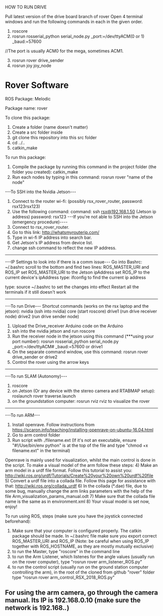 HOW TO RUN DRIVE  

Pull latest version of the drive board branch of rover
Open 4 terminal windows and run the following commands in each in the given order.

1. roscore
2. rosrun rosserial_python serial_node.py _port:=/dev/ttyACM(0 or 1) _baud:=57600

  //The port is usually ACM0 for the mega, sometimes ACM1.

3. rosrun rover drive_sender
4. rosrun joy joy_node

# Rover Software
ROS Package: Melodic

Package name: rover

To clone this package:

1) Create a folder (name doesn't matter)
2) Create a src folder inside
3) git clone this repository into this src folder
4) cd ../..
5) catkin_make

To run this package:

1) Compile the package by running this command in the project folder (the folder you created):
  catkin_make
2) Run each nodes by typing in this command:
  rosrun rover "name of the node"
  
---To SSH into the Nvidia Jetson---
1. Connect to the router wi-fi: (possibly rsx_rover_router, password: rsx123rsx123)
2. Use the following command:
   command: ssh rsx@192.168.1.50 (Jetson ip address)
   password: rsx123
---If you're not able to SSH into the Jetson (emergency procedure)----
1. Connect to rsx_rover_router.
2. Go to this link: http://whatsmyrouterip.com/
3. Type in wi-fi IP address into search bar.
4. Get Jetson's IP address from device list.
5. change ssh command to reflect the new IP address.
---
---IP Settings to look into if there is a comm issue---
Go into Bashrc: ~/.bashrc
scroll to the bottom and find two lines: ROS_MASTER_URI and ROS_IP
set ROS_MASTER_URI to the Jetson ipAddress
set ROS_IP to the current device's ipAddress
type: ifconfig to find the current ip address

type: source ~/.bashrc to set the changes into effect
Restart all the terminals if it still doesn't work

---
---To run Drive---
Shortcut commands (works on the rsx laptop and the jetson): 
nvidia (ssh into nvidia)
core (start roscore)
drive1 (run drive receiver node)
drive2 (run drive sender node)

1) Upload the Drive_receiver Arduino code on the Arduino
2) ssh into the nvidia jetson and run roscore
4) Run the receiver node in the jetson using this command (***using your port number): rosrun rosserial_python serial_node.py _port:=/dev/ttyACM# _baud:=57600 or drive1
5) On the separate command window, use this command: rosrun rover drive_sender or drive2
6) Control the rover using the arrow keys

---
---To run SLAM (Autonomy)---

1) roscore
2) on Jetson (Or any device with the stereo camera and RTABMAP setup): roslaunch rover traverse.launch
3) on the groundstation computer: rosrun rviz rviz to visualize the rover

---
---To run ARM---
1) Install openrave. Follow instructions from https://scaron.info/teaching/installing-openrave-on-ubuntu-16.04.html
2) Go to arm control folder
3) Run script with ./filename.ext (If it's not an executable, ensure "#!/Use/bin/env python" is at the top of the file and type "chmod +x filename.ext" in the terminal)

Openrave is mainly used for visualization, whilst the main control is done in the script.
To make a visual model of the arm follow these steps:
4) Make an arm model in a urdf file format. Follow this tutorial to assist you: http://wiki.ros.org/urdf/Tutorials/Create%20your%20own%20urdf%20file
5) Convert a urdf file into a collada file. Follow this page for assistance with that: http://wiki.ros.org/collada_urdf
6) In the collada (*.dae) file, due to some bug, manually change the arm links parameters with the help of the file Arm_visualization_params_manual.odt
7) Make sure that the collada file name is the same as in environment.xml
8) Your visual model is set now, enjoy!

To run using ROS, steps (make sure you have the joystick connected beforehand):
1) Make sure that your computer is configured properly. The catkin package should be made. In  ~/.bashrc file make sure you export correct ROS_MASTER_URI and ROS_IP (Note: be careful when using ROS_IP together with ROS_HOSTNAME, as they are mostly mutually exclusive)
2) to run the Master, type "roscore" in the command line
3) to run the Arm Listener, which listenes for the angle values (usually run on the rover computer), type "rosrun rover arm_listener_ROS.py"
4) to run the control script (usually run on the ground station computer controlling the arm), in the root of the cloned from github "rover" folder type "rosrun rover arm_control_RSX_2018_ROS.py"

For using the arm camera, go through the camera manual. Its IP is 192.168.0.10 (make sure the network is 192.168.*.*)
---


